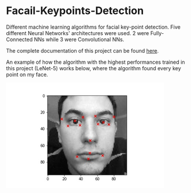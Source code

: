 # Facail-Keypoints-Detection

Different machine learning algorithms for facial key-point detection. Five different Neural Networks' architectures were used. 2 were Fully-Connected NNs while 3 were Convolutional NNs. 

The complete documentation of this project can be found [here](https://github.com/mdodovic/Facial-Keypoints-Detection/blob/main/Documentation.pdf).

An example of how the algorithm with the highest performances trained in this project (LeNet-5) works below, where the algorithm found every key point on my face.

![My image](/my_predictions/mdodovic7.jpg)
